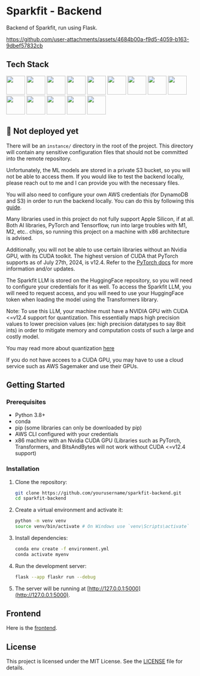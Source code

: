 # Sparkfit - Backend

Backend of Sparkfit, run using Flask.

https://github.com/user-attachments/assets/4684b00a-f9d5-4059-b163-9dbef57832cb

## Tech Stack
<img height="50" src="https://user-images.githubusercontent.com/25181517/183890598-19a0ac2d-e88a-4005-a8df-1ee36782fde1.png"> <img height="50" src="https://user-images.githubusercontent.com/25181517/183423507-c056a6f9-1ba8-4312-a350-19bcbc5a8697.png"> 
<img height="50" src=https://github.com/marwin1991/profile-technology-icons/assets/136815194/5f8c622c-c217-4649-b0a9-7e0ee24bd704>
<img height="50" src="https://user-images.githubusercontent.com/25181517/183423775-2276e25d-d43d-4e58-890b-edbc88e915f7.png">
<img height="50" src="https://user-images.githubusercontent.com/25181517/183568594-85e280a7-0d7e-4d1a-9028-c8c2209e073c.png">
<img height="50" src="https://user-images.githubusercontent.com/25181517/223639822-2a01e63a-a7f9-4a39-8930-61431541bc06.png">
<img height="50" src="https://user-images.githubusercontent.com/25181517/183896132-54262f2e-6d98-41e3-8888-e40ab5a17326.png">
<img height="50" src="https://user-images.githubusercontent.com/25181517/202896760-337261ed-ee92-4979-84c4-d4b829c7355d.png"> 
<img src="https://skillicons.dev/icons?i=dynamodb" height="50">
<img src="https://seeklogo.com/images/A/aws-cloudfront-logo-D475098A98-seeklogo.com.png" height="50">
<img src="https://authjs.dev/img/etc/logo-sm.webp" height="50"/>
<img src="https://cdn-lfs.huggingface.co/repos/96/a2/96a2c8468c1546e660ac2609e49404b8588fcf5a748761fa72c154b2836b4c83/942cad1ccda905ac5a659dfd2d78b344fccfb84a8a3ac3721e08f488205638a0?response-content-disposition=inline%3B+filename*%3DUTF-8%27%27hf-logo.svg%3B+filename%3D%22hf-logo.svg%22%3B&response-content-type=image%2Fsvg%2Bxml&Expires=1722832503&Policy=eyJTdGF0ZW1lbnQiOlt7IkNvbmRpdGlvbiI6eyJEYXRlTGVzc1RoYW4iOnsiQVdTOkVwb2NoVGltZSI6MTcyMjgzMjUwM319LCJSZXNvdXJjZSI6Imh0dHBzOi8vY2RuLWxmcy5odWdnaW5nZmFjZS5jby9yZXBvcy85Ni9hMi85NmEyYzg0NjhjMTU0NmU2NjBhYzI2MDllNDk0MDRiODU4OGZjZjVhNzQ4NzYxZmE3MmMxNTRiMjgzNmI0YzgzLzk0MmNhZDFjY2RhOTA1YWM1YTY1OWRmZDJkNzhiMzQ0ZmNjZmI4NGE4YTNhYzM3MjFlMDhmNDg4MjA1NjM4YTA%7EcmVzcG9uc2UtY29udGVudC1kaXNwb3NpdGlvbj0qJnJlc3BvbnNlLWNvbnRlbnQtdHlwZT0qIn1dfQ__&Signature=bPtRh3qBMBM552KgCm70IJpLOFcnY6pFz-QLGy7GQTgvd0uHE4gU9KuCnOjaZKPaaiu6C-STzkyiXvYeQAoJ165e2xj4doRHrDa8P18D%7EpIoDejK-JD8VvgN98wcqItgFUaoS8gDQDPzGaJZZUhcCNHhirnP3vnJTjJSAsbD5qWQeXYv4k10M7YLsnxeDjFBwuo5HNsMZVl-vZ2Hqd6cOcQuK0z9Jw2018teV5RyqdCh-uZTiZhsy6xVbfPH4ytJ6ubKQuAXLLfvRrDLyYaWoikc5M1YtJwTi4f8GxL7Z7Un3Ut9iuvpPopLlTvzCU2BWoZkNAU%7E6VBj9-ghYv2DUQ__&Key-Pair-Id=K3ESJI6DHPFC7" height="50">
<img src="https://avatars.githubusercontent.com/u/132372032?s=200&v=4" height="50"/>
<img height="50" src="https://user-images.githubusercontent.com/25181517/117207330-263ba280-adf4-11eb-9b97-0ac5b40bc3be.png">


## 🚧 Not deployed yet

There will be an `instance/` directory in the root of the project. This directory will contain any sensitive configuration files that should not be committed into the remote repository.

Unfortunately, the ML models are stored in a private S3 bucket, so you will not be able to access them. If you would like to test the backend locally, please reach out to me and I can provide you with the necessary files.

You will also need to configure your own AWS credentials (for DynamoDB and S3) in order to run the backend locally. You can do this by following this [guide](https://docs.aws.amazon.com/cli/latest/userguide/cli-chap-configure.html).

Many libraries used in this project do not fully support Apple Silicon, if at all. Both AI libraries, PyTorch and Tensorflow, run into large troubles with M1, M2, etc.. chips, so running this project on a machine with x86 architecture is advised.

Additionally, you will not be able to use certain libraries without an Nvidia GPU, with its CUDA toolkit. The highest version of CUDA that PyTorch supports as of July 27th, 2024, is v12.4. Refer to the [PyTorch docs](https://pytorch.org/get-started/locally/) for more information and/or updates.

The Sparkfit LLM is stored on the HuggingFace repository, so you will need to configure your credentials for it as well. To access the Sparkfit LLM, you will need to request access, and you will need to use your HuggingFace token when loading the model using the Transformers library.

Note: To use this LLM, your machine must have a NVIDIA GPU with CUDA <=v12.4 support for quantization. This essentially maps high precision values to lower precision values (ex: high precision datatypes to say 8bit ints) in order to mitigate memory and computation costs of such a large and costly model.

You may read more about quantization [here](https://huggingface.co/docs/transformers/en/main_classes/quantization)

If you do not have accees to a CUDA GPU, you may have to use a cloud service such as AWS Sagemaker and use their GPUs.

## Getting Started

### Prerequisites

- Python 3.8+
- conda
- pip (some libraries can only be downloaded by pip)
- AWS CLI configured with your credentials
- x86 machine with an Nvidia CUDA GPU (Libraries such as PyTorch, Transformers, and BitsAndBytes will not work without CUDA <=v12.4 support)

### Installation

1. Clone the repository:

   ```bash
   git clone https://github.com/yourusername/sparkfit-backend.git
   cd sparkfit-backend
   ```

2. Create a virtual environment and activate it:

   ```bash
   python -m venv venv
   source venv/bin/activate # On Windows use `venv\Scripts\activate`
   ```

3. Install dependencies:

   ```bash
   conda env create -f environment.yml
   conda activate myenv
   ```

4. Run the development server:

   ```bash
   flask --app flaskr run --debug
   ```

5. The server will be running at [http://127.0.0.1:5000](http://127.0.0.1:5000).

## Frontend

Here is the [frontend](https://github.com/apolyeti/sparkfit).

## License

This project is licensed under the MIT License. See the [LICENSE](LICENSE) file for details.
